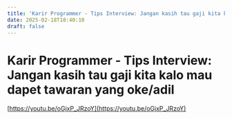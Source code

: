 ```yaml
---
title: 'Karir Programmer - Tips Interview: Jangan kasih tau gaji kita kalo mau dapet tawaran yang oke/adil'
date: 2025-02-18T18:40:10
draft: false
---
```


# Karir Programmer - Tips Interview: Jangan kasih tau gaji kita kalo mau dapet tawaran yang oke/adil

[https://youtu.be/oGjxP_JRzoY](https://youtu.be/oGjxP_JRzoY)
